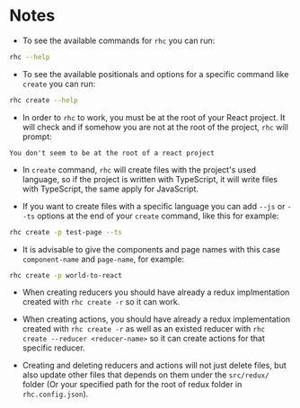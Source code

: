 # Notes

- To see the available commands for `rhc` you can run:

```sh
rhc --help
```

- To see the available positionals and options for a specific command like `create` you can run:

```sh
rhc create --help
```

- In order to `rhc` to work, you must be at the root of your React project. It will check and if somehow you are not at the root of the project, `rhc` will prompt:

```
You don't seem to be at the root of a react project
```

- In `create` command, `rhc` will create files with the project's used language, so if the project is written with TypeScript, it will write files with TypeScript, the same apply for JavaScript.

- If you want to create files with a specific language you can add `--js` or `--ts` options at the end of your `create` command, like this for example:

```sh
rhc create -p test-page --ts
```

- It is advisable to give the components and page names with this case `component-name` and `page-name`, for example:

```sh
rhc create -p world-to-react
```

- When creating reducers you should have already a redux implmentation created with `rhc create -r` so it can work.

- When creating actions, you should have already a redux implementation created with `rhc create -r` as well as an existed reducer with `rhc create --reducer <reducer-name>` so it can create actions for that specific reducer.

- Creating and deleting reducers and actions will not just delete files, but also update other files that depends on them under the `src/redux/` folder (Or your specified path for the root of redux folder in `rhc.config.json`).
